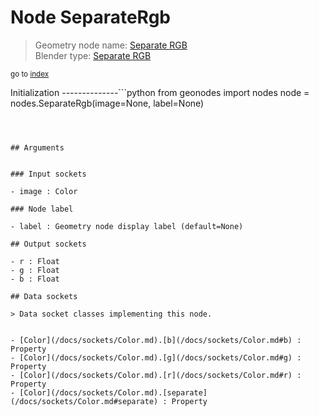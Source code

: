 
# Node SeparateRgb

> Geometry node name: [Separate RGB](https://docs.blender.org/manual/en/latest/modeling/geometry_nodes/color/separate_rgb.html)<br>
  Blender type: [Separate RGB](https://docs.blender.org/api/current/bpy.types.ShaderNodeSeparateRGB.html)
  
<sub>go to [index](/docs/index.md)</sub>

Initialization
--------------```python
from geonodes import nodes
node = nodes.SeparateRgb(image=None, label=None)
```



## Arguments


### Input sockets

- image : Color

### Node label

- label : Geometry node display label (default=None)

## Output sockets

- r : Float
- g : Float
- b : Float

## Data sockets

> Data socket classes implementing this node.
  
  
- [Color](/docs/sockets/Color.md).[b](/docs/sockets/Color.md#b) : Property
- [Color](/docs/sockets/Color.md).[g](/docs/sockets/Color.md#g) : Property
- [Color](/docs/sockets/Color.md).[r](/docs/sockets/Color.md#r) : Property
- [Color](/docs/sockets/Color.md).[separate](/docs/sockets/Color.md#separate) : Property
  
